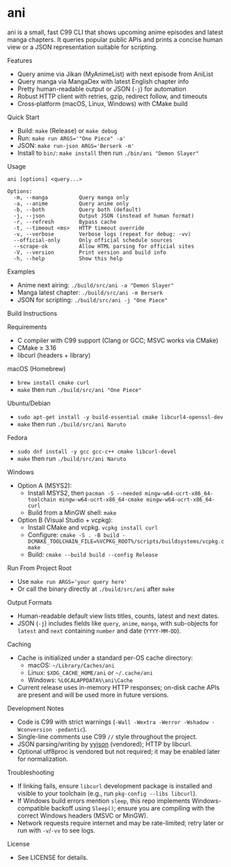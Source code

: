 # ani

ani is a small, fast C99 CLI that shows upcoming anime episodes and latest manga chapters. It queries popular public APIs and prints a concise human view or a JSON representation suitable for scripting.

Features

- Query anime via Jikan (MyAnimeList) with next episode from AniList
- Query manga via MangaDex with latest English chapter info
- Pretty human-readable output or JSON (`-j`) for automation
- Robust HTTP client with retries, gzip, redirect follow, and timeouts
- Cross‑platform (macOS, Linux, Windows) with CMake build

Quick Start

- Build: `make` (Release) or `make debug`
- Run: `make run ARGS='"One Piece" -a'`
- JSON: `make run-json ARGS='Berserk -m'`
- Install to `bin/`: `make install` then run `./bin/ani "Demon Slayer"`

Usage

```
ani [options] <query...>

Options:
  -m, --manga          Query manga only
  -a, --anime          Query anime only
  -b, --both           Query both (default)
  -j, --json           Output JSON (instead of human format)
  -r, --refresh        Bypass cache
  -t, --timeout <ms>   HTTP timeout override
  -v, --verbose        Verbose logs (repeat for debug: -vv)
  --official-only      Only official schedule sources
  --scrape-ok          Allow HTML parsing for official sites
  -V, --version        Print version and build info
  -h, --help           Show this help
```

Examples

- Anime next airing: `./build/src/ani -a "Demon Slayer"`
- Manga latest chapter: `./build/src/ani -m Berserk`
- JSON for scripting: `./build/src/ani -j "One Piece"`

Build Instructions

Requirements

- C compiler with C99 support (Clang or GCC; MSVC works via CMake)
- CMake ≥ 3.16
- libcurl (headers + library)

macOS (Homebrew)

- `brew install cmake curl`
- `make` then run `./build/src/ani "One Piece"`

Ubuntu/Debian

- `sudo apt-get install -y build-essential cmake libcurl4-openssl-dev`
- `make` then run `./build/src/ani Naruto`

Fedora

- `sudo dnf install -y gcc gcc-c++ cmake libcurl-devel`
- `make` then run `./build/src/ani Naruto`

Windows

- Option A (MSYS2):
  - Install MSYS2, then `pacman -S --needed mingw-w64-ucrt-x86_64-toolchain mingw-w64-ucrt-x86_64-cmake mingw-w64-ucrt-x86_64-curl`
  - Build from a MinGW shell: `make`
- Option B (Visual Studio + vcpkg):
  - Install CMake and vcpkg. `vcpkg install curl`
  - Configure: `cmake -S . -B build -DCMAKE_TOOLCHAIN_FILE=%VCPKG_ROOT%/scripts/buildsystems/vcpkg.cmake`
  - Build: `cmake --build build --config Release`

Run From Project Root

- Use `make run ARGS='your query here'`
- Or call the binary directly at `./build/src/ani` after `make`

Output Formats

- Human-readable default view lists titles, counts, latest and next dates.
- JSON (`-j`) includes fields like `query`, `anime`, `manga`, with sub-objects for `latest` and `next` containing `number` and date (`YYYY-MM-DD`).

Caching

- Cache is initialized under a standard per-OS cache directory:
  - macOS: `~/Library/Caches/ani`
  - Linux: `$XDG_CACHE_HOME/ani` or `~/.cache/ani`
  - Windows: `%LOCALAPPDATA%\ani\Cache`
- Current release uses in-memory HTTP responses; on-disk cache APIs are present and will be used more in future versions.

Development Notes

- Code is C99 with strict warnings (`-Wall -Wextra -Werror -Wshadow -Wconversion -pedantic`).
- Single-line comments use C99 `//` style throughout the project.
- JSON parsing/writing by [yyjson] (vendored); HTTP by libcurl.
- Optional utf8proc is vendored but not required; it may be enabled later for normalization.

Troubleshooting

- If linking fails, ensure `libcurl` development package is installed and visible to your toolchain (e.g., run `pkg-config --libs libcurl`).
- If Windows build errors mention `sleep`, this repo implements Windows-compatible backoff using `Sleep()`; ensure you are compiling with the correct Windows headers (MSVC or MinGW).
- Network requests require internet and may be rate-limited; retry later or run with `-v`/`-vv` to see logs.

License

- See LICENSE for details.

[yyjson]: https://github.com/ibireme/yyjson
